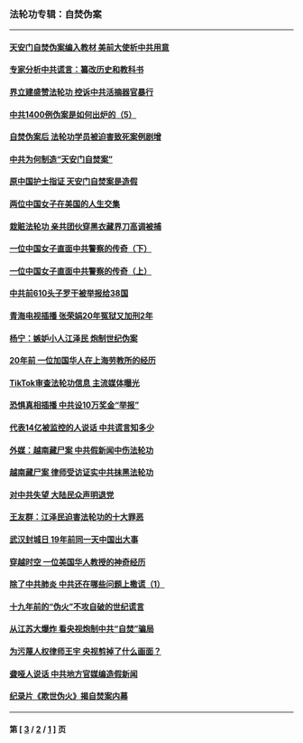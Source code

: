 ### 法轮功专辑：自焚伪案
---
#### [天安门自焚伪案编入教材 美前大使析中共用意](../../pages/nf5562/n13791932.md?11110430) 
#### [专家分析中共谎言：纂改历史和教科书](../../pages/nf5562/n13781542.md?11110430) 
#### [界立建盛赞法轮功 控诉中共活摘器官暴行](../../pages/nf5562/n13781971.md?11110430) 
#### [中共1400例伪案是如何出炉的（5）](../../pages/nf5562/n13226831.md?11110430) 
#### [自焚伪案后 法轮功学员被迫害致死案例剧增](../../pages/nf5562/n13190600.md?11110430) 
#### [中共为何制造“天安门自焚案”](../../pages/nf5562/n13183270.md?11110430) 
#### [原中国护士指证 天安门自焚案是造假](../../pages/nf5562/n13172289.md?11110430) 
#### [两位中国女子在美国的人生交集](../../pages/nf5562/n13156138.md?11110430) 
#### [栽赃法轮功 亲共团伙穿黑衣藏界刀高调被捕](../../pages/nf5562/n13073780.md?11110430) 
#### [一位中国女子直面中共警察的传奇（下）](../../pages/nf5562/n12989706.md?11110430) 
#### [一位中国女子直面中共警察的传奇（上）](../../pages/nf5562/n12985072.md?11110430) 
#### [中共前610头子罗干被举报给38国](../../pages/nf5562/n12975419.md?11110430) 
#### [青海电视插播 张荣娟20年冤狱又加刑2年](../../pages/nf5562/n12738166.md?11110430) 
#### [杨宁：嫉妒小人江泽民 炮制世纪伪案](../../pages/nf5562/n12724108.md?11110430) 
#### [20年前 一位加国华人在上海劳教所的经历](../../pages/nf5562/n12707932.md?11110430) 
#### [TikTok审查法轮功信息 主流媒体曝光](../../pages/nf5562/n12362336.md?11110430) 
#### [恐惧真相插播 中共设10万奖金“举报”](../../pages/nf5562/n12306396.md?11110430) 
#### [代表14亿被监控的人说话 中共谎言知多少](../../pages/nf5562/n12297484.md?11110430) 
#### [外媒：越南藏尸案 中共假新闻中伤法轮功](../../pages/nf5562/n12264411.md?11110430) 
#### [越南藏尸案 律师受访证实中共抹黑法轮功](../../pages/nf5562/n12261878.md?11110430) 
#### [对中共失望 大陆民众声明退党](../../pages/nf5562/n12187315.md?11110430) 
#### [王友群：江泽民迫害法轮功的十大罪恶](../../pages/nf5562/n12169074.md?11110430) 
#### [武汉封城日 19年前同一天中国出大事](../../pages/nf5562/n12150901.md?11110430) 
#### [穿越时空  一位美国华人教授的神奇经历](../../pages/nf5562/n12097460.md?11110430) 
#### [除了中共肺炎 中共还在哪些问题上撒谎（1）](../../pages/nf5562/n11955770.md?11110430) 
#### [十九年前的“伪火”不攻自破的世纪谎言](../../pages/nf5562/n11813238.md?11110430) 
#### [从江苏大爆炸 看央视炮制中共“自焚”骗局](../../pages/nf5562/n11140275.md?11110430) 
#### [为污蔑人权律师王宇 央视剪掉了什么画面？](../../pages/nf5562/n11130142.md?11110430) 
#### [聋哑人说话 中共地方官媒编造假新闻](../../pages/nf5562/n11006067.md?11110430) 
#### [纪录片《欺世伪火》揭自焚案内幕](../../pages/nf5562/n11002664.md?11110430) 

---
#### 第 [ [3](./3.md?11110430) / [2](./2.md?11110430) / [1](./1.md?11110430) ] 页
